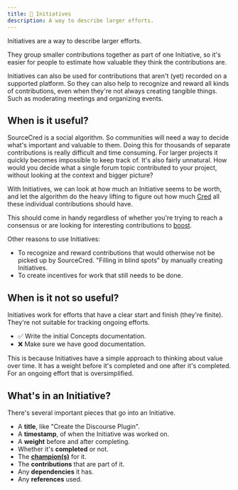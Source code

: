 ```yaml
---
title: 🙋 Initiatives
description: A way to describe larger efforts.
---
```


Initiatives are a way to describe larger efforts.

They group smaller contributions together as part of one Initiative, so it's
easier for people to estimate how valuable they think the contributions are.

Initiatives can also be used for contributions that aren't (yet) recorded on a
supported platform. So they can also help to recognize and reward all kinds
of contributions, even when they're not always creating tangible things. Such as
moderating meetings and organizing events.

## When is it useful?

SourceCred is a social algorithm. So communities will need
a way to decide what's important and valuable to them. Doing this for thousands
of separate contributions is really difficult and time consuming. For larger
projects it quickly becomes impossible to keep track of. It's also fairly
unnatural. How would you decide what a single forum topic contributed to your
project, without looking at the context and bigger picture?

With Initiatives, we can look at how much an Initiative seems to be worth, and
let the algorithm do the heavy lifting to figure out how much [Cred] all these
individual contributions should have.

This should come in handy regardless of whether you're trying to reach a
consensus or are looking for interesting contributions to [boost][boosting].

Other reasons to use Initiatives:

- To recognize and reward contributions that would otherwise not be picked up by
  SourceCred. "Filling in blind spots" by manually creating Initiatives.
- To create incentives for work that still needs to be done.

## When is it not so useful?

Initiatives work for efforts that have a clear start and finish (they're
finite). They're not suitable for tracking ongoing efforts.

- ✅ Write the initial Concepts documentation.
- ❌ Make sure we have good documentation.

This is because Initiatives have a simple approach to thinking about value over
time. It has a weight before it's completed and one after it's completed. For an
ongoing effort that is oversimplified.

## What's in an Initiative?

There's several important pieces that go into an Initiative.

- A **title**, like "Create the Discourse Plugin".
- A **timestamp**, of when the Initiative was worked on.
- A **weight** before and after completing.
- Whether it's **completed** or not.
- The **[champion(s)][champion]** for it.
- The **contributions** that are part of it.
- Any **dependencies** it has.
- Any **references** used.

[cred]: ../beta/cred.md
[champion]: champion.md
[boosting]: boosting.md
